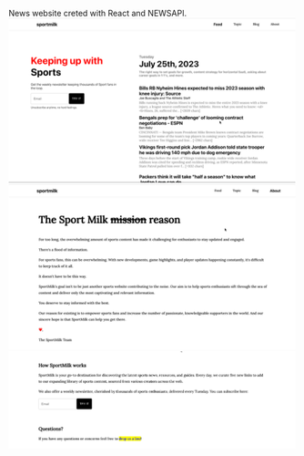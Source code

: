 News website creted with React and NEWSAPI.
![Alt Text!](readme1.png)
![Alt Text!](readme2.png)
![Alt Text!](readme3.png)